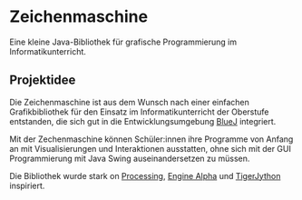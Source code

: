 # Zeichenmaschine
Eine kleine Java-Bibliothek für grafische Programmierung im Informatikunterricht.

## Projektidee

Die Zeichenmaschine ist aus dem Wunsch nach einer einfachen Grafikbibliothek für 
den Einsatz im Informatikunterricht der Oberstufe entstanden, die sich gut in die 
Entwicklungsumgebung [BlueJ](https://bluej.org) integriert.

Mit der Zechenmaschine können Schüler:innen ihre Programme von Anfang an mit 
Visualisierungen und Interaktionen ausstatten, ohne sich mit der GUI Programmierung 
mit Java Swing auseinandersetzen zu müssen.

Die Bibliothek wurde stark on [Processing](https://processing.org),
[Engine Alpha](https://engine-alpha.org) und [TigerJython](https://www.tigerjython.ch/de)
inspiriert.
